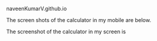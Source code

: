 naveenKumarV.github.io



The screen shots of the calculator in my mobile are below.


     



The screenshot of the calculator in my screen is


